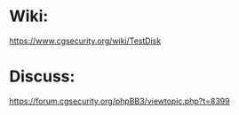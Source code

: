 # Wiki:
https://www.cgsecurity.org/wiki/TestDisk

# Discuss:
https://forum.cgsecurity.org/phpBB3/viewtopic.php?t=8399

